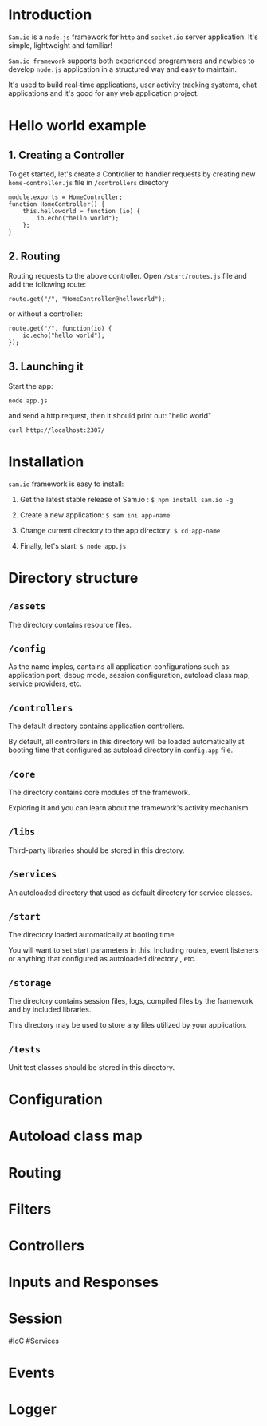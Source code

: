 # Introduction
`Sam.io` is a `node.js` framework for `http` and `socket.io` server application. It's simple, lightweight and familiar!

`Sam.io framework` supports both experienced programmers and newbies to develop `node.js` application in a structured way and easy to maintain.

It's used to build real-time applications, user activity tracking systems, chat applications and it's good for any web application project.


# Hello world example

## 1. Creating a Controller
To get started, let's create a Controller to handler requests by creating new `home-controller.js` file in `/controllers` directory

    module.exports = HomeController;
    function HomeController() {
        this.helloworld = function (io) {
            io.echo("hello world");
        };
    }

## 2. Routing
Routing requests to the above controller. Open `/start/routes.js` file and add the following route:

    route.get("/", "HomeController@helloworld");
    
or without a controller:

    route.get("/", function(io) {
        io.echo("hello world");
    });

## 3. Launching it
Start the app:

    node app.js 

and send a http request, then it should print out: "hello world"

    curl http://localhost:2307/

# Installation
`sam.io` framework is easy to install:

1. Get the latest stable release of Sam.io : `$ npm install sam.io -g`

2. Create a new application: `$ sam ini app-name`
   
3. Change current directory to the app directory: `$ cd app-name`

4. Finally, let's start: `$ node app.js`

# Directory structure

## `/assets`

The directory contains resource files.

## `/config`

As the name imples, cantains all application configurations such as: application port, debug mode, session configuration, autoload class map, service providers, etc.

## `/controllers`

The default directory contains application controllers.

By default, all controllers in this directory will be loaded automatically at booting time that configured as autoload directory in `config.app` file.

## `/core`

The directory contains core modules of the framework. 

Exploring it and you can learn about the framework's activity mechanism.

## `/libs`

Third-party libraries should be stored in this drectory.

## `/services`

An autoloaded directory that used  as default directory for service classes.

## `/start`

The directory loaded automatically at booting time

You will want to set start parameters in this. Including routes, event listeners or anything that configured as autoloaded directory , etc.

## `/storage`

The directory contains session files, logs, compiled files by the framework and by included libraries. 

This directory may be used to store any files utilized by your application.

## `/tests`

Unit test classes should be stored in this directory.

# Configuration
# Autoload class map
# Routing
# Filters
# Controllers
# Inputs and Responses
# Session
#IoC
#Services
# Events
# Logger